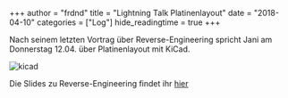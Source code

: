 +++
author = "frdnd"
title = "Lightning Talk Platinenlayout"
date = "2018-04-10"
categories = ["Log"]
hide_readingtime = true
+++

Nach seinem letzten Vortrag über Reverse-Engineering spricht Jani am Donnerstag 12.04. über Platinenlayout mit KiCad.

![kicad](/uploads/2018/04/kicad.jpg)

Die Slides zu Reverse-Engineering findet ihr [hier](/uploads/2018/04/ReverseEngineering.pdf)